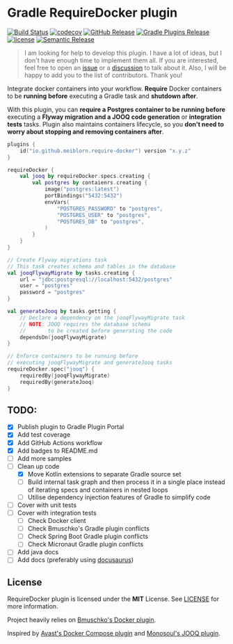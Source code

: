 Gradle RequireDocker plugin
===

[![Build Status](https://github.com/meiblorn/gradle-require-docker-plugin/actions/workflows/build-on-push-to-main.yml/badge.svg?branch=main)](https://github.com/meiblorn/gradle-require-docker-plugin/actions/workflows/build-on-push-to-main.yml?query=branch%3Amain)
[![codecov](https://codecov.io/gh/meiblorn/gradle-require-docker-plugin/branch/main/graph/badge.svg?token=7SWSOTIBMX)](https://codecov.io/gh/meiblorn/gradle-require-docker-plugin)
[![GitHub Release](https://img.shields.io/github/release/meiblorn/gradle-require-docker-plugin.svg?label=GitHub%20Release)](https://github.com/meiblorn/gradle-require-docker-plugin/releases)
[![Gradle Plugins Release](https://img.shields.io/maven-metadata/v/https/plugins.gradle.org/m2/io/github/meiblorn/require-docker/io.github.meiblorn.require-docker.gradle.plugin/maven-metadata.xml.svg?label=Gradle%20Plugin%20Portal)](https://plugins.gradle.org/plugin/io.github.meiblorn.require-docker)
[![license](https://img.shields.io/github/license/meiblorn/gradle-require-docker-plugin.svg)](LICENSE)
[![Semantic Release](https://img.shields.io/badge/%20%20%F0%9F%93%A6%F0%9F%9A%80-semantic--release-e10079.svg)](https://github.com/semantic-release/semantic-release)

> I am looking for help to develop this plugin. 
> I have a lot of ideas, but I don't have enough time to implement them all.
> If you are interested, feel free to open 
> an [issue](https://github.com/meiblorn/gradle-require-docker-plugin/issues) 
> or a [discussion](https://github.com/meiblorn/gradle-require-docker-plugin/discussions) 
> to talk about it.
> Also, I will be happy to add you to the list of contributors.
> Thank you!

Integrate docker containers into your workflow.
**Require** Docker containers to be **running before** executing a Gradle task and **shutdown after**.

With this plugin, you can **require a Postgres container to be running before** executing
a **Flyway migration and a JOOQ code generation** or **integration tests** tasks. Plugin also
maintains containers lifecycle, so you **don't need to worry about stopping and removing containers after**.

```kotlin
plugins {
    id("io.github.meiblorn.require-docker") version "x.y.z"
}

requireDocker {
    val jooq by requireDocker.specs.creating {
        val postgres by contaienrs.creating {
            image("postgres:latest")
            portBindings("5432:5432")
            envVars(
                "POSTGRES_PASSWORD" to "postgres",
                "POSTGRES_USER" to "postgres",
                "POSTGRES_DB" to "postgres",
            )
        }
    }
}

// Create Flyway migrations task
// This task creates schema and tables in the database
val jooqFlywayMigrate by tasks.creating {
    url = "jdbc:postgresql://localhost:5432/postgres"
    user = "postgres"
    password = "postgres"
}

val generateJooq by tasks.getting {
    // Declare a dependency on the jooqFlywayMigrate task
    // NOTE: JOOQ requires the database schema 
    //       to be created before generating the code
    dependsOn(jooqFlywayMigrate)
}

// Enforce containers to be running before 
// executing jooqFlywayMigrate and generateJooq tasks
requireDocker.spec("jooq") {
    requiredBy(jooqFlywayMigrate)
    requiredBy(generateJooq)
}
```

## TODO:

- [x] Publish plugin to Gradle Plugin Portal
- [x] Add test coverage
- [x] Add GitHub Actions workflow
- [x] Add badges to README.md
- [ ] Add more samples
- [ ] Clean up code
    - [x] Move Kotlin extensions to separate Gradle source set
    - [ ] Build internal task graph and then process it in a single place
          instead of iterating specs and containers in nested loops
    - [ ] Utilise dependency injection features of Gradle to simplify code
- [ ] Cover with unit tests
- [ ] Cover with integration tests
    - [ ] Check Docker client
    - [ ] Check Bmuschko's Gradle plugin conflicts
    - [ ] Check Spring Boot Gradle plugin conflicts
    - [ ] Check Micronaut Gradle plugin conflicts
- [ ] Add java docs
- [ ] Add docs (preferably using [docusaurus](https://docusaurus.io/))

## License

RequireDocker plugin is licensed under the **MIT** License. See [LICENSE](LICENSE) for more information.

Project heavily relies on [Bmuschko's Docker plugin](https://github.com/bmuschko/gradle-docker-plugin).

Inspired by [Avast's Docker Compose  plugin](https://github.com/avast/gradle-docker-compose-plugin) and
[Monosoul's JOOQ plugin](https://github.com/monosoul/jooq-gradle-plugin).

